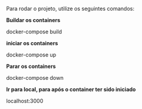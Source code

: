 Para rodar o projeto, utilize os seguintes comandos: 



**Buildar os containers**



docker-compose build



**iniciar os containers**



docker-compose up



**Parar os containers**



docker-compose down



**Ir para local, para após o container ter sido iniciado**



localhost:3000
